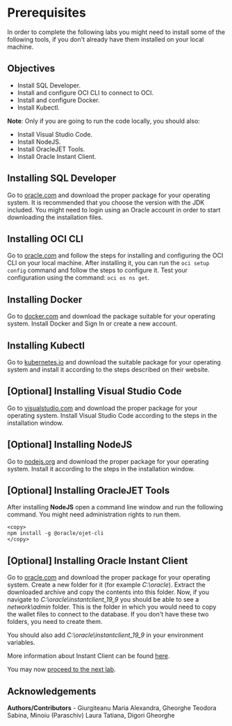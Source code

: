 # Prerequisites

In order to complete the following labs you might need to install some of the following tools, if you don't already have them installed on your local machine.

## Objectives
* Install SQL Developer.
* Install and configure OCI CLI to connect to OCI.
* Install and configure Docker.
* Install Kubectl.

**Note**: Only if you are going to run the code locally, you should also:
* Install Visual Studio Code.
* Install NodeJS.
* Install OracleJET Tools.
* Install Oracle Instant Client.

## Installing SQL Developer

Go to [oracle.com](https://www.oracle.com/tools/downloads/sqldev-downloads.html) and download the proper package for your operating system. It is recommended that you choose the version with the JDK included. You might need to login using an Oracle account in order to start downloading the installation files.

## Installing OCI CLI

Go to [oracle.com](https://docs.oracle.com/en-us/iaas/Content/API/Concepts/cliconcepts.htm) and follow the steps for installing and configuring the OCI CLI on your local machine. After installing it, you can run the ``oci setup config`` command and follow the steps to configure it. Test your configuration using the command: ``oci os ns get``.

## Installing Docker

Go to [docker.com](https://www.docker.com/products/docker-desktop) and download the package suitable for your operating system. Install Docker and Sign In or create a new account.

## Installing Kubectl

Go to [kubernetes.io](https://kubernetes.io/docs/tasks/tools/) and download the suitable package for your operating system and install it according to the steps described on their website.

## [Optional] Installing Visual Studio Code

Go to [visualstudio.com](https://code.visualstudio.com/Download) and download the proper package for your operating system. Install Visual Studio Code according to the steps in the installation window.

## [Optional] Installing NodeJS

Go to [nodejs.org](https://nodejs.org/en/download/) and download the proper package for your operating system. Install it according to the steps in the installation window.

## [Optional] Installing OracleJET Tools

After installing **NodeJS** open a command line window and run the following command. You might need administration rights to run them.
```
<copy>
npm install -g @oracle/ojet-cli
</copy>
```
## [Optional] Installing Oracle Instant Client
Go to [oracle.com](https://www.oracle.com/database/technologies/instant-client/downloads.html) and download the proper package for your operating system. Create a new folder for it (for example _C:\\oracle_). Extract the downloaded archive and copy the contents into this folder. Now, if you navigate to _C:\\oracle\\instantclient\_19\_9_ you should be able to see a _network\\admin_ folder. This is the folder in which you would need to copy the wallet files to connect to the database. If you don't have these two folders, you need to create them.

You should also add _C:\\oracle\\instantclient\_19\_9_ in your environment variables.

More information about Instant Client can be found [here](https://www.oracle.com/database/technologies/instant-client/).

You may now [proceed to the next lab](#next).

## Acknowledgements
**Authors/Contributors** - Giurgiteanu Maria Alexandra, Gheorghe Teodora Sabina, Minoiu (Paraschiv) Laura Tatiana, Digori Gheorghe
